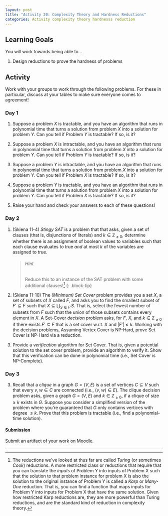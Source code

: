 ```yaml
---
layout: post
title: "Activity 20: Complexity Theory and Hardness Reductions"
categories: Activity complexity theory hardnesss reduction
---
```


## Learning Goals

You will work towards being able to...

1. Design reductions to prove the hardness of problems

## Activity
Work with your groups to work through the following problems. For these in particular, discuss at your tables to make sure everyone comes to agreement!

### Day 1

1. Suppose a problem $X$ is tractable, and you have an algorithm that runs in polynomial time that turns a solution from problem $X$ into a solution for problem $Y$. Can you tell if Problem $Y$ is tractable? If so, is it?

2. Suppose a problem $X$ is intractable, and you have an algorithm that runs in polynomial time that turns a solution from problem $X$ into a solution for problem $Y$. Can you tell if Problem $Y$ is tractable? If so, is it?

3. Suppose a problem $Y$ is intractable, and you have an algorithm that runs in polynomial time that turns a solution from problem $X$ into a solution for problem $Y$. Can you tell if Problem $X$ is tractable? If so, is it?

4. Suppose a problem $Y$ is tractable, and you have an algorithm that runs in polynomial time that turns a solution from problem $X$ into a solution for problem $Y$. Can you tell if Problem $X$ is tractable? If so, is it?

5. Raise your hand and check your answers to each of these questions!

### Day 2

1. (Skiena 11-4) *Stingy SAT* is a problem that that asks, given a set of clauses (that is, disjunctions of literals) and $k \in \mathbb{Z}_{\geq 0}$, determine whether there is an assignment of boolean values to variables such that each clause evaluates to true *and* at most $k$ of the variables are assigned to true.

    > ###### Hint
    > Reduce this to an instance of the SAT problem with some additional clauses![^1]
    {: .block-tip}

2. (Skiena 11-10) The *(Minimum) Set Cover* problem provides you a set $X$, a set of subsets of $X$ called $F$, and asks you to find the smallest subset of $F' \subseteq F$ such that $X \subseteq \bigcup_{S \in F'} S$. That is, select the fewest number of subsets from $F$ such that the union of those subsets contains every element in $X$. A Set-Cover *decision* problem asks, for $F$, $X$, and $k \in \mathbb{Z}_{\geq 0}$ if there exists $F' \subseteq F$ that is a set cover w.r.t. $X$ and $\lvert F' \rvert \leq k$. Working with the decision problems, Assuming Vertex Cover is NP-Hard, prove Set Cover is NP-Hard via a reduction. 

3. Provide a *verification* algorithm for Set Cover. That is, given a potential solution to the set cover problem, provide an algorithm to verify it. Show that this verification can be done in polynomial time (i.e., Set Cover is NP-Complete). 

### Day 3

3. Recall that a *clique* in a graph $G=(V, E)$ is a set of vertices $C \subseteq V$ such that every $v, w \in C$ are connected (i.e., $(v,w) \in E$). The clique decision problem asks, given a graph $G = (V, E)$ and $k \in \mathbb{Z}_{\geq 0}$, if a clique of size $\geq k$ exists in $G$. Suppose you consider a simplified version of the problem where you're guaranteed that $G$ only contains vertices with degree $\leq k$. Prove that this problem is tractable (i.e., find a polynomial-time solution). 

#### Submission
Submit an artifact of your work on Moodle. 

---
[^1]: The reductions we've looked at thus far are called *Turing* (or sometimes *Cook*) reductions. A more restricted class or reductions that require that you can translate the *inputs* of Problem Y into inputs of Problem X such that the solution to that problem instance for problem X is also the solution to the original instance of Problem Y is called a *Karp* or *Many-One* reduction. That is, you can find a function that maps inputs for Problem Y into inputs for Problem X that have the same solution. Given how restricted Karp reductions are, they are more powerful than Turing reductions, and are the standard kind of reduction in complexity theory. 
